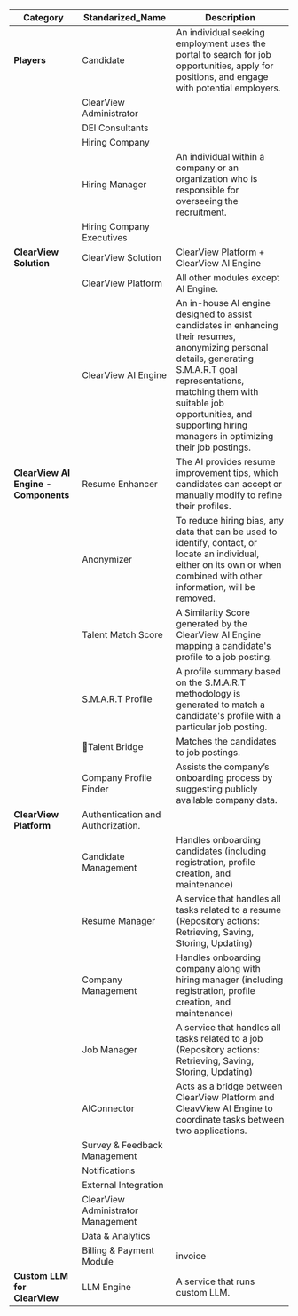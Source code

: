 
| Category  | Standarized\_Name | Description |
| ----- | ----- | ----- |
| **Players** | Candidate | An individual seeking employment uses the portal to search for job opportunities, apply for positions, and engage with potential employers. |
|  | ClearView Administrator |  |
|  | DEI Consultants |  |
|  | Hiring Company |  |
|  | Hiring Manager | An individual within a company or an organization who is responsible for overseeing the recruitment.  |
|  | Hiring Company Executives |  |
| **ClearView Solution** | ClearView Solution | ClearView Platform \+ ClearView AI Engine  |
|  | ClearView Platform | All other modules except AI Engine. |
|  | ClearView AI Engine | An in-house AI engine designed to assist candidates in enhancing their resumes, anonymizing personal details, generating S.M.A.R.T goal representations, matching them with suitable job opportunities, and supporting hiring managers in optimizing their job postings. |
| **ClearView AI Engine \- Components** | Resume Enhancer | The AI provides resume improvement tips, which candidates can accept or manually modify to refine their profiles.  |
|  | Anonymizer | To reduce hiring bias, any data that can be used to identify, contact, or locate an individual, either on its own or when combined with other information, will be removed.  |
|  | Talent Match Score | A Similarity Score generated by the ClearView AI Engine mapping a candidate's profile to a job posting. |
|  | S.M.A.R.T Profile  | A profile summary based on the S.M.A.R.T methodology is generated to match a candidate's profile with a particular job posting. |
|  | Talent Bridge |  Matches the candidates to job postings.  |
|  | Company Profile Finder | Assists the company’s onboarding process by suggesting publicly available company data.  |
| **ClearView Platform** | Authentication and Authorization.  |  |
|  | Candidate Management | Handles onboarding candidates (including registration, profile creation, and maintenance)  |
|  | Resume Manager | A service that handles all tasks related to a resume (Repository actions: Retrieving, Saving, Storing, Updating)  |
|  | Company Management | Handles onboarding company along with hiring manager (including registration, profile creation, and maintenance)  |
|  | Job Manager | A service that handles all tasks related to a job (Repository actions: Retrieving, Saving, Storing, Updating)  |
|  | AIConnector | Acts as a bridge between ClearView Platform and CleavView AI Engine to coordinate tasks between two applications.  |
|  | Survey & Feedback Management |  |
|  | Notifications |  |
|  | External Integration |  |
|  | ClearView Administrator Management |  |
|  | Data & Analytics |  |
|  | Billing & Payment Module | invoice |
| **Custom LLM for ClearView** | LLM Engine | A service that runs custom LLM.  |

